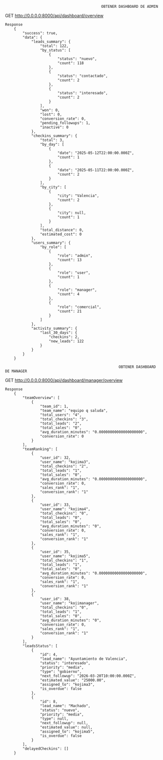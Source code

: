                                                 OBTENER DASHBOARD DE ADMIN

GET http://0.0.0.0:8000/api/dashboard/overview
    
    Response
        {
            "success": true,
            "data": {
                "leads_summary": {
                    "total": 122,
                    "by_status": [
                        {
                            "status": "nuevo",
                            "count": 118
                        },
                        {
                            "status": "contactado",
                            "count": 2
                        },
                        {
                            "status": "interesado",
                            "count": 2
                        }
                    ],
                    "won": 0,
                    "lost": 0,
                    "conversion_rate": 0,
                    "pending_followups": 1,
                    "inactive": 0
                },
                "checkins_summary": {
                    "total": 3,
                    "by_day": [
                        {
                            "date": "2025-05-12T22:00:00.000Z",
                            "count": 1
                        },
                        {
                            "date": "2025-05-11T22:00:00.000Z",
                            "count": 2
                        }
                    ],
                    "by_city": [
                        {
                            "city": "Valencia",
                            "count": 2
                        },
                        {
                            "city": null,
                            "count": 1
                        }
                    ],
                    "total_distance": 0,
                    "estimated_cost": 0
                },
                "users_summary": {
                    "by_role": [
                        {
                            "role": "admin",
                            "count": 13
                        },
                        {
                            "role": "user",
                            "count": 1
                        },
                        {
                            "role": "manager",
                            "count": 4
                        },
                        {
                            "role": "comercial",
                            "count": 21
                        }
                    ]
                },
                "activity_summary": {
                    "last_30_days": {
                        "checkins": 2,
                        "new_leads": 122
                    }
                }
            }
        }

                                                        OBTENER DASHBOARD DE MANAGER

GET http://0.0.0.0:8000/api/dashboard/manager/overview
    
    Response
        {
            "teamOverview": [
                {
                    "team_id": 1,
                    "team_name": "equipo q saluda",
                    "total_users": "4",
                    "total_checkins": "3",
                    "total_leads": "2",
                    "total_sales": "0",
                    "avg_duration_minutes": "0.00000000000000000000",
                    "conversion_rate": 0
                }
            ],
            "teamRanking": [
                {
                    "user_id": 32,
                    "user_name": "kojima3",
                    "total_checkins": "2",
                    "total_leads": "1",
                    "total_sales": "0",
                    "avg_duration_minutes": "0.00000000000000000000",
                    "conversion_rate": 0,
                    "sales_rank": "1",
                    "conversion_rank": "1"
                },
                {
                    "user_id": 33,
                    "user_name": "kojima4",
                    "total_checkins": "0",
                    "total_leads": "0",
                    "total_sales": "0",
                    "avg_duration_minutes": "0",
                    "conversion_rate": 0,
                    "sales_rank": "1",
                    "conversion_rank": "1"
                },
                {
                    "user_id": 35,
                    "user_name": "kojima5",
                    "total_checkins": "1",
                    "total_leads": "1",
                    "total_sales": "0",
                    "avg_duration_minutes": "0.00000000000000000000",
                    "conversion_rate": 0,
                    "sales_rank": "1",
                    "conversion_rank": "1"
                },
                {
                    "user_id": 38,
                    "user_name": "kojimanager",
                    "total_checkins": "0",
                    "total_leads": "1",
                    "total_sales": "0",
                    "avg_duration_minutes": "0",
                    "conversion_rate": 0,
                    "sales_rank": "1",
                    "conversion_rank": "1"
                }
            ],
            "leadsStatus": [
                {
                    "id": 4,
                    "lead_name": "Ayuntamiento de Valencia",
                    "status": "interesado",
                    "priority": "media",
                    "type": "gobierno",
                    "next_followup": "2026-03-20T10:00:00.000Z",
                    "estimated_value": "25000.00",
                    "assigned_to": "kojima3",
                    "is_overdue": false
                },
                {
                    "id": 8,
                    "lead_name": "Machado",
                    "status": "nuevo",
                    "priority": "media",
                    "type": null,
                    "next_followup": null,
                    "estimated_value": null,
                    "assigned_to": "kojima5",
                    "is_overdue": false
                }
            ],
            "delayedCheckins": []
        }
